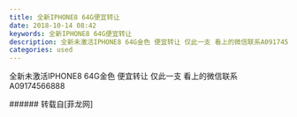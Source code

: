 ```yaml
---
title: 全新IPHONE8 64G便宜转让
date: 2018-10-14 08:42
keywords: 全新IPHONE8 64G便宜转让
description: 全新未激活IPHONE8 64G金色 便宜转让 仅此一支 看上的微信联系A09174566888
categories: used
---
```

<td class="t_f" id="postmessage_2023022">

全新未激活IPHONE8 64G金色 便宜转让 仅此一支 看上的微信联系A09174566888<br/>
</td>
###### 转载自[菲龙网]
